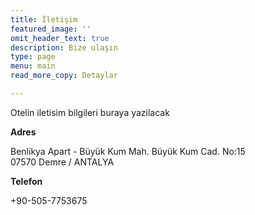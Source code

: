 ```yaml
---
title: İletişim
featured_image: ''
omit_header_text: true
description: Bize ulaşın
type: page
menu: main
read_more_copy: Detaylar

---
```


Otelin iletisim bilgileri buraya yazilacak

**Adres**

Benlikya Apart - Büyük Kum Mah. Büyük Kum Cad. No:15 <br>
07570 Demre / ANTALYA

**Telefon**

+90-505-7753675

